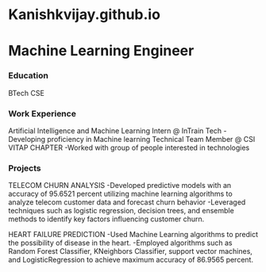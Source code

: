 # Kanishkvijay.github.io
# Machine Learning Engineer

### Education
BTech CSE

### Work Experience
Artificial Intelligence and Machine Learning Intern @ InTrain Tech
 -Developing proficiency in Machine learning 
Technical Team Member @ CSI VITAP CHAPTER
 -Worked with group of people interested in technologies 

### Projects
TELECOM CHURN ANALYSIS
 -Developed predictive models with an accuracy of 95.6521 percent
utilizing machine learning algorithms to analyze telecom customer data
and forecast churn behavior
 -Leveraged techniques such as logistic regression, decision trees, and
ensemble methods to identify key factors influencing customer churn.

HEART FAILURE PREDICTION
 -Used Machine Learning algorithms to predict the possibility of disease
in the heart.
 -Employed algorithms such as Random Forest Classifier, KNeighbors
Classifier, support vector machines, and LogisticRegression to achieve
maximum accuracy of 86.9565 percent.
